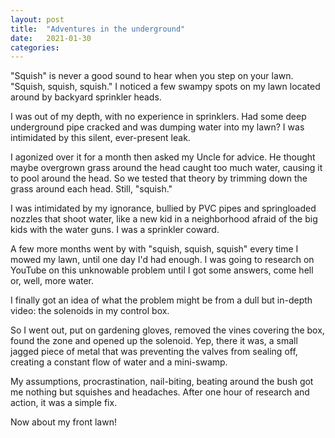 ```yaml
---
layout: post
title:  "Adventures in the underground"
date:   2021-01-30
categories: 
---
```

"Squish" is never a good sound to hear when you step on your lawn. "Squish, squish, squish." I noticed a few swampy spots on my lawn located around by backyard sprinkler heads.

I was out of my depth, with no experience in sprinklers. Had some deep underground pipe cracked and was dumping water into my lawn? I was intimidated by this silent, ever-present leak.

I agonized over it for a month then asked my Uncle for advice. He thought maybe overgrown grass around the head caught too much water, causing it to pool around the head. So we tested that theory by trimming down the grass around each head. Still, "squish."

I was intimidated by my ignorance, bullied by PVC pipes and springloaded nozzles that shoot water, like a new kid in a neighborhood afraid of the big kids with the water guns. I was a sprinkler coward.

A few more months went by with "squish, squish, squish" every time I mowed my lawn, until one day I'd had enough. I was going to research on YouTube on this unknowable problem until I got some answers, come hell or, well, more water.

I finally got an idea of what the problem might be from a dull but in-depth video: the solenoids in my control box. 

So I went out, put on gardening gloves, removed the vines covering the box, found the zone and opened up the solenoid. Yep, there it was, a small jagged piece of metal that was preventing the valves from sealing off, creating a constant flow of water and a mini-swamp. 

My assumptions, procrastination, nail-biting, beating around the bush got me nothing but squishes and headaches. After one hour of research and action, it was a simple fix.

Now about my front lawn!